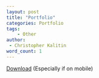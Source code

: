 ```yaml
---
layout: post
title: "Portfolio"
categories: Portfolio
tags:
    - Other
author:
 - Christopher Kalitin
word_count: 1
---
```

<a href="{{site.url}}/assets/Christopher_Kalitin_Portfolio.pdf">Download</a> (Especially if on mobile)

<object data="{{site.url}}/assets/Christopher_Kalitin_Portfolio.pdf" width="1000" height="1000" type='application/pdf'></object>
